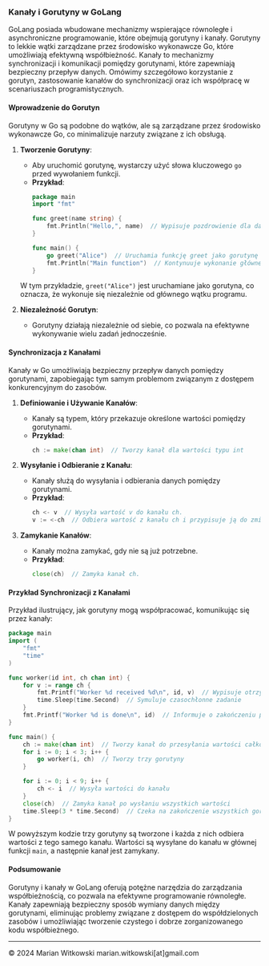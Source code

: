 ### Kanały i Gorutyny w GoLang

GoLang posiada wbudowane mechanizmy wspierające równoległe i asynchroniczne programowanie, które obejmują gorutyny i kanały. Gorutyny to lekkie wątki zarządzane przez środowisko wykonawcze Go, które umożliwiają efektywną współbieżność. Kanały to mechanizmy synchronizacji i komunikacji pomiędzy gorutynami, które zapewniają bezpieczny przepływ danych. Omówimy szczegółowo korzystanie z gorutyn, zastosowanie kanałów do synchronizacji oraz ich współpracę w scenariuszach programistycznych.

#### Wprowadzenie do Gorutyn

Gorutyny w Go są podobne do wątków, ale są zarządzane przez środowisko wykonawcze Go, co minimalizuje narzuty związane z ich obsługą.

1. **Tworzenie Gorutyny**:
   - Aby uruchomić gorutynę, wystarczy użyć słowa kluczowego `go` przed wywołaniem funkcji.
   - **Przykład**:
     ```go
     package main
     import "fmt"

     func greet(name string) {
         fmt.Println("Hello,", name)  // Wypisuje pozdrowienie dla danego imienia
     }

     func main() {
         go greet("Alice")  // Uruchamia funkcję greet jako gorutynę
         fmt.Println("Main function")  // Kontynuuje wykonanie głównej funkcji
     }
     ```

   W tym przykładzie, `greet("Alice")` jest uruchamiane jako gorutyna, co oznacza, że wykonuje się niezależnie od głównego wątku programu.

2. **Niezależność Gorutyn**:
   - Gorutyny działają niezależnie od siebie, co pozwala na efektywne wykonywanie wielu zadań jednocześnie.

#### Synchronizacja z Kanałami

Kanały w Go umożliwiają bezpieczny przepływ danych pomiędzy gorutynami, zapobiegając tym samym problemom związanym z dostępem konkurencyjnym do zasobów.

1. **Definiowanie i Używanie Kanałów**:
   - Kanały są typem, który przekazuje określone wartości pomiędzy gorutynami.
   - **Przykład**:
     ```go
     ch := make(chan int)  // Tworzy kanał dla wartości typu int
     ```

2. **Wysyłanie i Odbieranie z Kanału**:
   - Kanały służą do wysyłania i odbierania danych pomiędzy gorutynami.
   - **Przykład**:
     ```go
     ch <- v  // Wysyła wartość v do kanału ch.
     v := <-ch  // Odbiera wartość z kanału ch i przypisuje ją do zmiennej v.
     ```

3. **Zamykanie Kanałów**:
   - Kanały można zamykać, gdy nie są już potrzebne.
   - **Przykład**:
     ```go
     close(ch)  // Zamyka kanał ch.
     ```

#### Przykład Synchronizacji z Kanałami

Przykład ilustrujący, jak gorutyny mogą współpracować, komunikując się przez kanały:

```go
package main
import (
    "fmt"
    "time"
)

func worker(id int, ch chan int) {
    for v := range ch {
        fmt.Printf("Worker %d received %d\n", id, v)  // Wypisuje otrzymaną wartość
        time.Sleep(time.Second)  // Symuluje czasochłonne zadanie
    }
    fmt.Printf("Worker %d is done\n", id)  // Informuje o zakończeniu pracy przez gorutynę
}

func main() {
    ch := make(chan int)  // Tworzy kanał do przesyłania wartości całkowitych
    for i := 0; i < 3; i++ {
        go worker(i, ch)  // Tworzy trzy gorutyny
    }

    for i := 0; i < 9; i++ {
        ch <- i  // Wysyła wartości do kanału
    }
    close(ch)  // Zamyka kanał po wysłaniu wszystkich wartości
    time.Sleep(3 * time.Second)  // Czeka na zakończenie wszystkich gorutyn
}
```

W powyższym kodzie trzy gorutyny są tworzone i każda z nich odbiera wartości z tego samego kanału. Wartości są wysyłane do kanału w głównej funkcji `main`, a następnie kanał jest zamykany.

#### Podsumowanie

Gorutyny i kanały w GoLang oferują potężne narzędzia do zarządzania współbieżnością, co pozwala na efektywne programowanie równoległe. Kanały zapewniają bezpieczny sposób wymiany danych między gorutynami, eliminując problemy związane z dostępem do współdzielonych zasobów i umożliwiając tworzenie czystego i dobrze zorganizowanego kodu współbieżnego.

---
© 2024 Marian Witkowski marian.witkowski[at]gmail.com